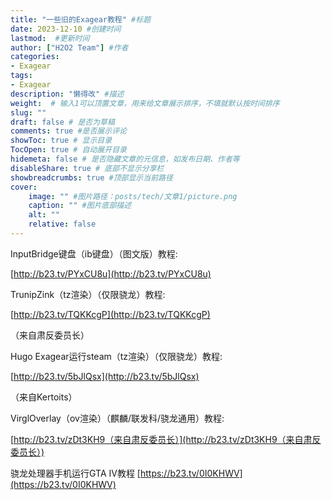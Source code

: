 ```yaml
---
title: "一些旧的Exagear教程" #标题
date: 2023-12-10 #创建时间
lastmod:  #更新时间
author: ["H2O2 Team"] #作者
categories: 
- Exagear
tags: 
- Exagear
description: "懒得改" #描述
weight:  # 输入1可以顶置文章，用来给文章展示排序，不填就默认按时间排序
slug: ""
draft: false # 是否为草稿
comments: true #是否展示评论
showToc: true # 显示目录
TocOpen: true # 自动展开目录
hidemeta: false # 是否隐藏文章的元信息，如发布日期、作者等
disableShare: true # 底部不显示分享栏
showbreadcrumbs: true #顶部显示当前路径
cover:
    image: "" #图片路径：posts/tech/文章1/picture.png
    caption: "" #图片底部描述
    alt: ""
    relative: false
--- 
```


InputBridge键盘（ib键盘）（图文版）教程:

[http://b23.tv/PYxCU8u](http://b23.tv/PYxCU8u)

TrunipZink（tz渲染）（仅限骁龙）教程:

[http://b23.tv/TQKKcgP](http://b23.tv/TQKKcgP)

（来自肃反委员长）

Hugo Exagear运行steam（tz渲染）（仅限骁龙）教程:

[http://b23.tv/5bJlQsx](http://b23.tv/5bJlQsx)

（来自Kertoits）

VirglOverlay（ov渲染）（麒麟/联发科/骁龙通用）教程:

[http://b23.tv/zDt3KH9（来自肃反委员长）](http://b23.tv/zDt3KH9（来自肃反委员长）)

骁龙处理器手机运行GTA IV教程 [https://b23.tv/0I0KHWV](https://b23.tv/0I0KHWV)